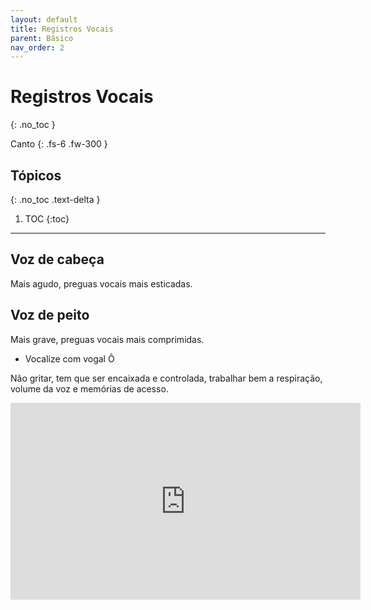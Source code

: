 ```yaml
---
layout: default
title: Registros Vocais
parent: Básico
nav_order: 2
---
```


# Registros Vocais
{: .no_toc }

Canto
{: .fs-6 .fw-300 }

## Tópicos
{: .no_toc .text-delta }

1. TOC
{:toc}

---

## Voz de cabeça

Mais agudo, preguas vocais mais esticadas.

## Voz de peito

Mais grave, preguas vocais mais comprimidas.

- Vocalize com vogal Ô

Não gritar, tem que ser encaixada e controlada, trabalhar bem a respiração, volume da voz e memórias de acesso.

<div class="video-container">
<iframe width="560" height="315" src="https://www.youtube.com/embed/Xy6-20rhKqo" title="YouTube video player" frameborder="0" allow="accelerometer; autoplay; clipboard-write; encrypted-media; gyroscope; picture-in-picture; web-share" allowfullscreen></iframe>
</div>
